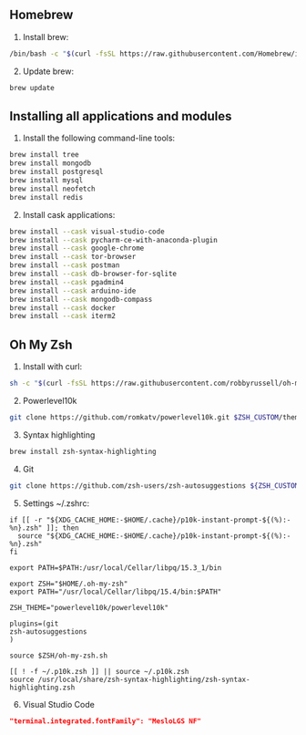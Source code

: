 ## Homebrew
1. Install brew:
```bash
/bin/bash -c "$(curl -fsSL https://raw.githubusercontent.com/Homebrew/install/HEAD/install.sh)"
```
2. Update brew:
```bash
brew update
```

## Installing all applications and modules
1. Install the following command-line tools:
```bash
brew install tree
brew install mongodb
brew install postgresql
brew install mysql
brew install neofetch
brew install redis
```
2. Install cask applications:
```bash
brew install --cask visual-studio-code
brew install --cask pycharm-ce-with-anaconda-plugin
brew install --cask google-chrome
brew install --cask tor-browser
brew install --cask postman
brew install --cask db-browser-for-sqlite
brew install --cask pgadmin4
brew install --cask arduino-ide
brew install --cask mongodb-compass
brew install --cask docker
brew install --cask iterm2
```

## Oh My Zsh
1. Install with curl:
```bash
sh -c "$(curl -fsSL https://raw.githubusercontent.com/robbyrussell/oh-my-zsh/master/tools/install.sh)"
```
2. Powerlevel10k
```bash
git clone https://github.com/romkatv/powerlevel10k.git $ZSH_CUSTOM/themes/powerlevel10k
```
3. Syntax highlighting
```bash
brew install zsh-syntax-highlighting
```
4. Git
```bash
git clone https://github.com/zsh-users/zsh-autosuggestions ${ZSH_CUSTOM:-~/.oh-my-zsh/custom}/plugins/zsh-autosuggestions
```
5. Settings ~/.zshrc:
```~/.zshrc
if [[ -r "${XDG_CACHE_HOME:-$HOME/.cache}/p10k-instant-prompt-${(%):-%n}.zsh" ]]; then
  source "${XDG_CACHE_HOME:-$HOME/.cache}/p10k-instant-prompt-${(%):-%n}.zsh"
fi

export PATH=$PATH:/usr/local/Cellar/libpq/15.3_1/bin

export ZSH="$HOME/.oh-my-zsh"
export PATH="/usr/local/Cellar/libpq/15.4/bin:$PATH"

ZSH_THEME="powerlevel10k/powerlevel10k"

plugins=(git
zsh-autosuggestions
)

source $ZSH/oh-my-zsh.sh

[[ ! -f ~/.p10k.zsh ]] || source ~/.p10k.zsh
source /usr/local/share/zsh-syntax-highlighting/zsh-syntax-highlighting.zsh
```
6. Visual Studio Code
```json
"terminal.integrated.fontFamily": "MesloLGS NF"
```
